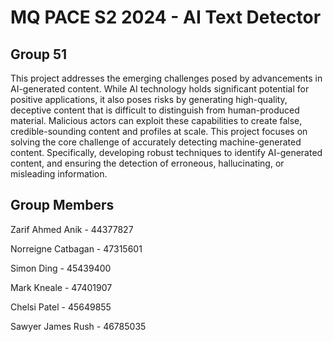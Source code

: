 # MQ PACE S2 2024 - AI Text Detector 
<h2>Group 51</h2>
<p>This project addresses the emerging challenges posed by advancements in AI-generated content. While AI technology holds significant potential for positive applications, it also poses risks by generating high-quality, deceptive content that is difficult to distinguish from human-produced material. Malicious actors can exploit these capabilities to create false, credible-sounding content and profiles at scale. This project focuses on solving the core challenge of accurately detecting machine-generated content. Specifically, developing robust techniques to identify AI-generated content, and ensuring the detection of erroneous, hallucinating, or misleading information.</p>

<h2>Group Members</h2>
<p>Zarif Ahmed Anik - 44377827</p>
<p>Norreigne Catbagan - 47315601</p>
<p>Simon Ding - 45439400</p>
<p>Mark Kneale - 47401907</p>
<p>Chelsi Patel - 45649855</p>
<p>Sawyer James Rush - 46785035</p>
